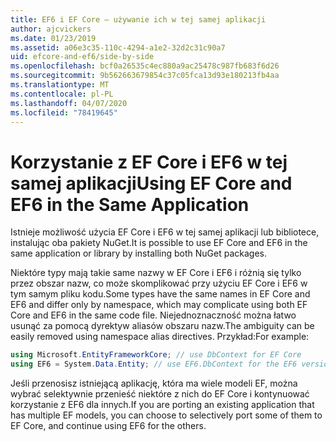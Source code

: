 ```yaml
---
title: EF6 i EF Core — używanie ich w tej samej aplikacji
author: ajcvickers
ms.date: 01/23/2019
ms.assetid: a06e3c35-110c-4294-a1e2-32d2c31c90a7
uid: efcore-and-ef6/side-by-side
ms.openlocfilehash: bcf0a26535c4ec880a9ac25478c987fb683f6d26
ms.sourcegitcommit: 9b562663679854c37c05fca13d93e180213fb4aa
ms.translationtype: MT
ms.contentlocale: pl-PL
ms.lasthandoff: 04/07/2020
ms.locfileid: "78419645"
---
```

# <a name="using-ef-core-and-ef6-in-the-same-application"></a><span data-ttu-id="49aca-102">Korzystanie z EF Core i EF6 w tej samej aplikacji</span><span class="sxs-lookup"><span data-stu-id="49aca-102">Using EF Core and EF6 in the Same Application</span></span>

<span data-ttu-id="49aca-103">Istnieje możliwość użycia EF Core i EF6 w tej samej aplikacji lub bibliotece, instalując oba pakiety NuGet.</span><span class="sxs-lookup"><span data-stu-id="49aca-103">It is possible to use EF Core and EF6 in the same application or library by installing both NuGet packages.</span></span>

<span data-ttu-id="49aca-104">Niektóre typy mają takie same nazwy w EF Core i EF6 i różnią się tylko przez obszar nazw, co może skomplikować przy użyciu EF Core i EF6 w tym samym pliku kodu.</span><span class="sxs-lookup"><span data-stu-id="49aca-104">Some types have the same names in EF Core and EF6 and differ only by namespace, which may complicate using both EF Core and EF6 in the same code file.</span></span> <span data-ttu-id="49aca-105">Niejednoznaczność można łatwo usunąć za pomocą dyrektyw aliasów obszaru nazw.</span><span class="sxs-lookup"><span data-stu-id="49aca-105">The ambiguity can be easily removed using namespace alias directives.</span></span> <span data-ttu-id="49aca-106">Przykład:</span><span class="sxs-lookup"><span data-stu-id="49aca-106">For example:</span></span>

``` csharp
using Microsoft.EntityFrameworkCore; // use DbContext for EF Core
using EF6 = System.Data.Entity; // use EF6.DbContext for the EF6 version
```

<span data-ttu-id="49aca-107">Jeśli przenosisz istniejącą aplikację, która ma wiele modeli EF, można wybrać selektywnie przenieść niektóre z nich do EF Core i kontynuować korzystanie z EF6 dla innych.</span><span class="sxs-lookup"><span data-stu-id="49aca-107">If you are porting an existing application that has multiple EF models, you can choose to selectively port some of them to EF Core, and continue using EF6 for the others.</span></span>
